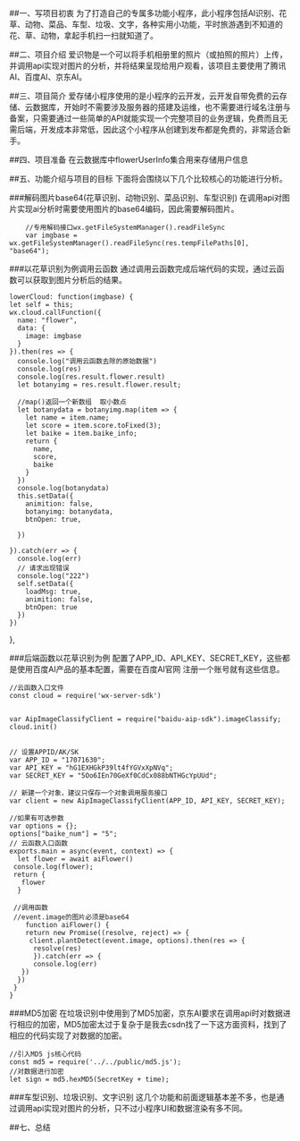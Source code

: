 ##一、写项目初衷
为了打造自己的专属多功能小程序，此小程序包括AI识别、花草、动物、菜品、车型、垃圾、文字，各种实用小功能，平时旅游遇到不知道的花、草、动物，拿起手机扫一扫就知道了。

##二、项目介绍
爱识物是一个可以将手机相册里的照片（或拍照的照片）上传，并调用api实现对图片的分析，并将结果呈现给用户观看，该项目主要使用了腾讯AI、百度AI、京东AI。

##三、项目简介
爱存储小程序使用的是小程序的云开发，云开发自带免费的云存储、云数据库，开始时不需要涉及服务器的搭建及运维，也不需要进行域名注册与备案，只需要通过一些简单的API就能实现一个完整项目的业务逻辑，免费而且无需后端，开发成本非常低，因此这个小程序从创建到发布都是免费的，非常适合新手。

##四、项目准备
在云数据库中flowerUserInfo集合用来存储用户信息

##五、功能介绍与项目的目标
下面将会围绕以下几个比较核心的功能进行分析。

###解码图片base64(花草识别、动物识别、菜品识别、车型识别)
在调用api对图片实现ai分析时需要使用图片的base64编码，因此需要解码图片。

 		//专用解码接口wx.getFileSystemManager().readFileSync
        var imgbase = wx.getFileSystemManager().readFileSync(res.tempFilePaths[0], "base64");

###以花草识别为例调用云函数
通过调用云函数完成后端代码的实现，通过云函数可以获取到图片分析后的结果。

	lowerCloud: function(imgbase) {
    let self = this;
    wx.cloud.callFunction({
      name: "flower",
      data: {
        image: imgbase
      }
    }).then(res => {
      console.log("调用云函数去除的原始数据")
      console.log(res)
      console.log(res.result.flower.result)
      let botanyimg = res.result.flower.result;

      //map()返回一个新数组  取小数点
      let botanydata = botanyimg.map(item => {
        let name = item.name;
        let score = item.score.toFixed(3);
        let baike = item.baike_info;
        return {
          name,
          score,
          baike
        }
      })
      console.log(botanydata)
      this.setData({
        animition: false,
        botanyimg: botanydata,
        btnOpen: true,

      })

    }).catch(err => {
      console.log(err)
      // 请求出现错误
      console.log("222")
      self.setData({
        loadMsg: true,
        animition: false,
        btnOpen: true
      })
    })
  },

###后端函数以花草识别为例
配置了APP_ID、API_KEY、SECRET_KEY，这些都是使用百度AI产品的基本配置，需要在百度AI官网 注册一个账号就有这些信息。

	//云函数入口文件
	const cloud = require('wx-server-sdk')


	var AipImageClassifyClient = require("baidu-aip-sdk").imageClassify;
	cloud.init()


	// 设置APPID/AK/SK
	var APP_ID = "17071630";
	var API_KEY = "hG1EXHGkP39lt4fYGVxXpNVq";
	var SECRET_KEY = "5Oo6IEn70GeXf0CdCx088bNTHGcYpUUd";

	// 新建一个对象，建议只保存一个对象调用服务接口
	var client = new AipImageClassifyClient(APP_ID, API_KEY, SECRET_KEY);

	//如果有可选参数
	var options = {};
	options["baike_num"] = "5";
	// 云函数入口函数
	exports.main = async(event, context) => {
	  let flower = await aiFlower()
 	 console.log(flower);
 	 return {
 	   flower
	  }

 	 //调用函数
 	 //event.image的图片必须是base64
 	 	function aiFlower() {
    	return new Promise((resolve, reject) => {
     	 client.plantDetect(event.image, options).then(res => {
      	  resolve(res)
    	  }).catch(err => {
      	  console.log(err)
   	   })
  	  })
 	 }
	}
###MD5加密
在垃圾识别中使用到了MD5加密，京东AI要求在调用api时对数据进行相应的加密，MD5加密太过于复杂于是我去csdn找了一下这方面资料，找到了相应的代码实现了对数据的加密。

	//引入MD5 js核心代码
	const md5 = require('../../public/md5.js');
	//对数据进行加密
	let sign = md5.hexMD5(SecretKey + time);
###车型识别、垃圾识别、文字识别
这几个功能和前面逻辑基本差不多，也是通过调用api实现对图片的分析，只不过小程序UI和数据渲染有多不同。


##七、总结